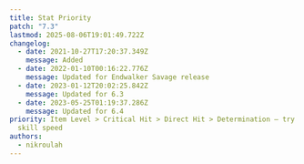 ```yaml
---
title: Stat Priority
patch: "7.3"
lastmod: 2025-08-06T19:01:49.722Z
changelog:
  - date: 2021-10-27T17:20:37.349Z
    message: Added
  - date: 2022-01-10T00:16:22.776Z
    message: Updated for Endwalker Savage release
  - date: 2023-01-12T20:02:25.842Z
    message: Updated for 6.3
  - date: 2023-05-25T01:19:37.286Z
    message: Updated for 6.4
priority: Item Level > Critical Hit > Direct Hit > Determination — try to avoid
  skill speed
authors:
  - nikroulah
---
```

